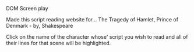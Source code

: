 DOM Screen play

Made this script reading website for...
The Tragedy of Hamlet, Prince of Denmark - by, Shakespeare

Click on the name of the character whose' script you wish to read and all of their lines for that scene will be highlighted. 
